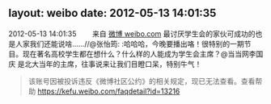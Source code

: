 layout: weibo
date: 2012-05-13 14:01:35
---
2012-05-13 14:01:35  &nbsp;&nbsp;&nbsp;&nbsp;&nbsp;&nbsp; 来自 <a href="http://weibo.com/" rel="nofollow">微博 weibo.com</a>
最讨厌学生会的家伙可成功的也是人家我们还能说啥……//@张怡筠: :哈哈哈，今晚要播出咯！很特别的一期节目。现在著名高校学生都在想什么？什么样的人能成为学生会主席？@当当网李国庆 是北大当年的主席，往事说来让我们目瞪口呆，特别牛气！
>  该账号因被投诉违反《微博社区公约》的相关规定，现已无法查看。查看帮助 https://kefu.weibo.com/faqdetail?id=13216
